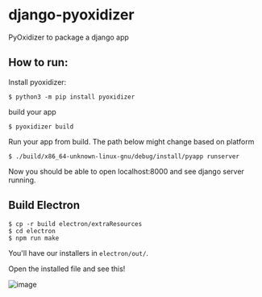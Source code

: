 # django-pyoxidizer

PyOxidizer to package a django app


## How to run:

Install pyoxidizer:

```
$ python3 -m pip install pyoxidizer
```

build your app 

```
$ pyoxidizer build
```

Run your app from build. The path below might change based on platform

```
$ ./build/x86_64-unknown-linux-gnu/debug/install/pyapp runserver
```

Now you should be able to open localhost:8000 and see django server running.


## Build Electron

```
$ cp -r build electron/extraResources
$ cd electron
$ npm run make
```

You'll have our installers in `electron/out/`.

Open the installed file and see this!

![image](https://user-images.githubusercontent.com/9305875/123249068-3b84a180-d506-11eb-87a4-ae9a2b7d391d.png)
